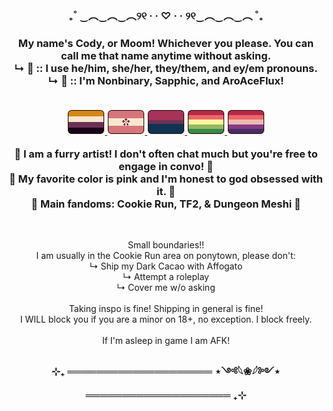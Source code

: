 <h3 align="center">₊˚ ‿︵‿︵‿︵୨୧ · · ♡ · · ୨୧‿︵‿︵‿︵ ˚₊</h3>
<h3 align="center">
  My name's Cody, or Moom! Whichever you please. You can call me that name anytime without asking.
  <br> ↳  🌸 :: I use he/him, she/her, they/them, and ey/em pronouns.
  <br> ↳  🌸 :: I'm Nonbinary, Sapphic, and AroAceFlux!
  <br>
  <br>
  <p align="center">
    <a href="https://toyhou.se/21355465.my-tiny-pride-flags">
    <img src="64471029_zreFhZ8TADlgytv.png" title="Non-binary Flag"> 
    <img src="64471022_eTD5ib8DXxtw4ay.png" title="Sapphic Flag">
    <img src="64470134_JdsWCefPCQZni4b.png" title="Bisexual Flag">
    <img src="69262668_Jj0f2tAgAxBeiwZ.png" title="Aromantic Flux Flag">
    <img src="69682775_bLaLmFHBlwa4npz.png" title="Asexual Flux Flag">
  </a></p>
  🌸 I am a furry artist! I don't often chat much but you're free to engage in convo! 🌸
  <br>🌸 My favorite color is pink and I'm honest to god obsessed with it. 🌸
  <br>🌸 Main fandoms: Cookie Run, TF2, & Dungeon Meshi 🌸</h3>

<br>
<p align="center">Small boundaries!!
<br>I am usually in the Cookie Run area on ponytown, please don't:
<br>↳ Ship my Dark Cacao with Affogato
<br>↳ Attempt a roleplay
<br>↳ Cover me w/o asking
<br>
<br>Taking inspo is fine! Shipping in general is fine!
<br>I WILL block you if you are a minor on 18+, no exception. I block freely.
<br>
<br>If I'm asleep in game I am AFK!</p>
<h3 align="center">⊹₊ ════════════════════ ⋆༺𓆩❀𓆪༻⋆ ════════════════════ ₊⊹</h3>

<!--
**Mimoomsa/Mimoomsa** is a ✨ _special_ ✨ repository because its `README.md` (this file) appears on your GitHub profile.

Here are some ideas to get you started:

- 🔭 I’m currently working on ...
- 🌱 I’m currently learning ...
- 👯 I’m looking to collaborate on ...
- 🤔 I’m looking for help with ...
- 💬 Ask me about ...
- 📫 How to reach me: ...
- 😄 Pronouns: ...
- ⚡ Fun fact: ...
-->
